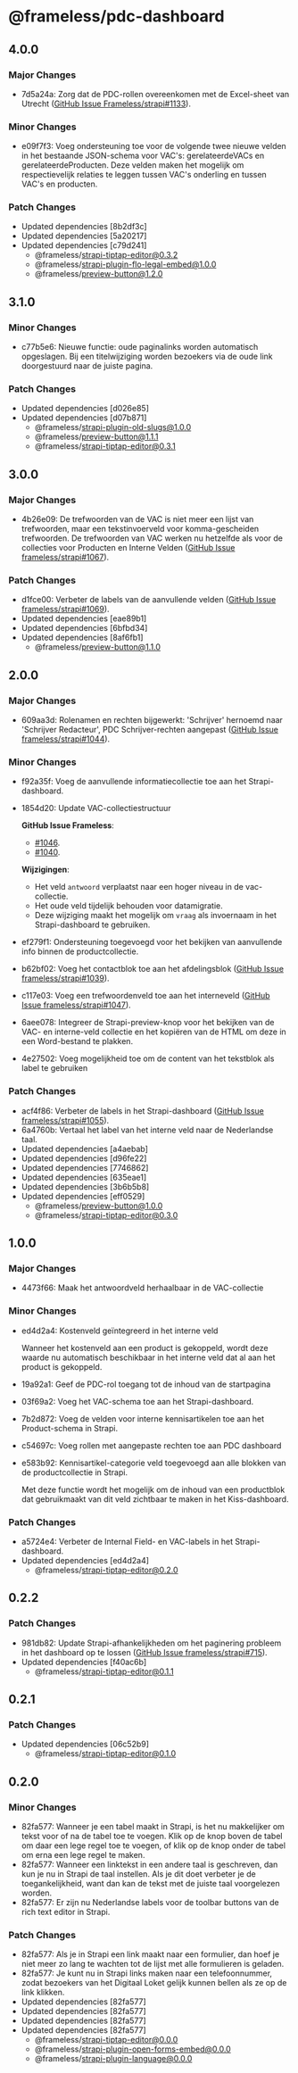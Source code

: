 # @frameless/pdc-dashboard

## 4.0.0

### Major Changes

- 7d5a24a: Zorg dat de PDC-rollen overeenkomen met de Excel-sheet van Utrecht ([GitHub Issue Frameless/strapi#1133](https://github.com/frameless/strapi/issues/1133)).

### Minor Changes

- e09f7f3: Voeg ondersteuning toe voor de volgende twee nieuwe velden in het bestaande JSON-schema voor VAC's: gerelateerdeVACs en gerelateerdeProducten. Deze velden maken het mogelijk om respectievelijk relaties te leggen tussen VAC's onderling en tussen VAC's en producten.

### Patch Changes

- Updated dependencies [8b2df3c]
- Updated dependencies [5a20217]
- Updated dependencies [c79d241]
  - @frameless/strapi-tiptap-editor@0.3.2
  - @frameless/strapi-plugin-flo-legal-embed@1.0.0
  - @frameless/preview-button@1.2.0

## 3.1.0

### Minor Changes

- c77b5e6: Nieuwe functie: oude paginalinks worden automatisch opgeslagen. Bij een titelwijziging worden bezoekers via de oude link doorgestuurd naar de juiste pagina.

### Patch Changes

- Updated dependencies [d026e85]
- Updated dependencies [d07b871]
  - @frameless/strapi-plugin-old-slugs@1.0.0
  - @frameless/preview-button@1.1.1
  - @frameless/strapi-tiptap-editor@0.3.1

## 3.0.0

### Major Changes

- 4b26e09: De trefwoorden van de VAC is niet meer een lijst van trefwoorden, maar een tekstinvoerveld voor komma-gescheiden trefwoorden. De trefwoorden van VAC werken nu hetzelfde als voor de collecties voor Producten en Interne Velden ([GitHub Issue frameless/strapi#1067](https://github.com/frameless/strapi/issues/1067)).

### Patch Changes

- d1fce00: Verbeter de labels van de aanvullende velden ([GitHub Issue frameless/strapi#1069](https://github.com/frameless/strapi/issues/1069)).
- Updated dependencies [eae89b1]
- Updated dependencies [6bfbd34]
- Updated dependencies [8af6fb1]
  - @frameless/preview-button@1.1.0

## 2.0.0

### Major Changes

- 609aa3d: Rolenamen en rechten bijgewerkt: 'Schrijver' hernoemd naar 'Schrijver Redacteur', PDC Schrijver-rechten aangepast ([GitHub Issue frameless/strapi#1044](https://github.com/frameless/strapi/issues/1044)).

### Minor Changes

- f92a35f: Voeg de aanvullende informatiecollectie toe aan het Strapi-dashboard.
- 1854d20: Update VAC-collectiestructuur

  **GitHub Issue Frameless**:

  - [#1046](https://github.com/frameless/strapi/issues/1046).
  - [#1040](https://github.com/frameless/strapi/issues/1040).

  **Wijzigingen**:

  - Het veld `antwoord` verplaatst naar een hoger niveau in de vac-collectie.
  - Het oude veld tijdelijk behouden voor datamigratie.
  - Deze wijziging maakt het mogelijk om `vraag` als invoernaam in het Strapi-dashboard te gebruiken.

- ef279f1: Ondersteuning toegevoegd voor het bekijken van aanvullende info binnen de productcollectie.
- b62bf02: Voeg het contactblok toe aan het afdelingsblok ([GitHub Issue frameless/strapi#1039](https://github.com/frameless/strapi/issues/1039)).
- c117e03: Voeg een trefwoordenveld toe aan het interneveld ([GitHub Issue frameless/strapi#1047](https://github.com/frameless/strapi/issues/1047)).
- 6aee078: Integreer de Strapi-preview-knop voor het bekijken van de VAC- en interne-veld collectie en het kopiëren van de HTML om deze in een Word-bestand te plakken.
- 4e27502: Voeg mogelijkheid toe om de content van het tekstblok als label te gebruiken

### Patch Changes

- acf4f86: Verbeter de labels in het Strapi-dashboard ([GitHub Issue frameless/strapi#1055](https://github.com/frameless/strapi/issues/1055)).
- 6a4760b: Vertaal het label van het interne veld naar de Nederlandse taal.
- Updated dependencies [a4aebab]
- Updated dependencies [d96fe22]
- Updated dependencies [7746862]
- Updated dependencies [635eae1]
- Updated dependencies [3b6b5b8]
- Updated dependencies [eff0529]
  - @frameless/preview-button@1.0.0
  - @frameless/strapi-tiptap-editor@0.3.0

## 1.0.0

### Major Changes

- 4473f66: Maak het antwoordveld herhaalbaar in de VAC-collectie

### Minor Changes

- ed4d2a4: Kostenveld geïntegreerd in het interne veld

  Wanneer het kostenveld aan een product is gekoppeld, wordt deze waarde nu automatisch beschikbaar in het interne veld dat al aan het product is gekoppeld.

- 19a92a1: Geef de PDC-rol toegang tot de inhoud van de startpagina
- 03f69a2: Voeg het VAC-schema toe aan het Strapi-dashboard.
- 7b2d872: Voeg de velden voor interne kennisartikelen toe aan het Product-schema in Strapi.
- c54697c: Voeg rollen met aangepaste rechten toe aan PDC dashboard
- e583b92: Kennisartikel-categorie veld toegevoegd aan alle blokken van de productcollectie in Strapi.

  Met deze functie wordt het mogelijk om de inhoud van een productblok dat gebruikmaakt van dit veld zichtbaar te maken in het Kiss-dashboard.

### Patch Changes

- a5724e4: Verbeter de Internal Field- en VAC-labels in het Strapi-dashboard.
- Updated dependencies [ed4d2a4]
  - @frameless/strapi-tiptap-editor@0.2.0

## 0.2.2

### Patch Changes

- 981db82: Update Strapi-afhankelijkheden om het paginering probleem in het dashboard op te lossen ([GitHub Issue frameless/strapi#715](https://github.com/frameless/strapi/issues/715)).
- Updated dependencies [f40ac6b]
  - @frameless/strapi-tiptap-editor@0.1.1

## 0.2.1

### Patch Changes

- Updated dependencies [06c52b9]
  - @frameless/strapi-tiptap-editor@0.1.0

## 0.2.0

### Minor Changes

- 82fa577: Wanneer je een tabel maakt in Strapi, is het nu makkelijker om tekst voor of na de tabel toe te voegen. Klik op de knop boven de tabel om daar een lege regel toe te voegen, of klik op de knop onder de tabel om erna een lege regel te maken.
- 82fa577: Wanneer een linktekst in een andere taal is geschreven, dan kun je nu in Strapi de taal instellen. Als je dit doet verbeter je de toegankelijkheid, want dan kan de tekst met de juiste taal voorgelezen worden.
- 82fa577: Er zijn nu Nederlandse labels voor de toolbar buttons van de rich text editor in Strapi.

### Patch Changes

- 82fa577: Als je in Strapi een link maakt naar een formulier, dan hoef je niet meer zo lang te wachten tot de lijst met alle formulieren is geladen.
- 82fa577: Je kunt nu in Strapi links maken naar een telefoonnummer, zodat bezoekers van het Digitaal Loket gelijk kunnen bellen als ze op de link klikken.
- Updated dependencies [82fa577]
- Updated dependencies [82fa577]
- Updated dependencies [82fa577]
- Updated dependencies [82fa577]
  - @frameless/strapi-tiptap-editor@0.0.0
  - @frameless/strapi-plugin-open-forms-embed@0.0.0
  - @frameless/strapi-plugin-language@0.0.0
